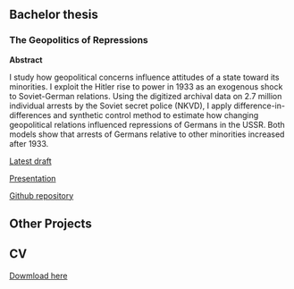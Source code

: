 ## Bachelor thesis
### The Geopolitics of Repressions
**Abstract** 

I study how geopolitical concerns influence attitudes of a state toward its minorities. I exploit the Hitler rise to power in 1933 as an
exogenous shock to Soviet-German relations. Using the digitized archival data on 2.7 million individual arrests by the Soviet secret
police (NKVD), I apply difference-in-differences and synthetic control method to estimate how changing geopolitical relations influenced
repressions of Germans in the USSR. Both models show that arrests of Germans relative to other minorities increased after 1933.

[Latest draft](https://martin-kosiik.github.io/Geopolitics_of_Repressions.pdf)

[Presentation](https://martin-kosiik.github.io/Presentation.pdf)

[Github repository](https://github.com/martin-kosiik/Geopolitics-of-Repressions)

## Other Projects


## CV
[Dowmload here](https://martin-kosiik.github.io/CV.pdf) 

